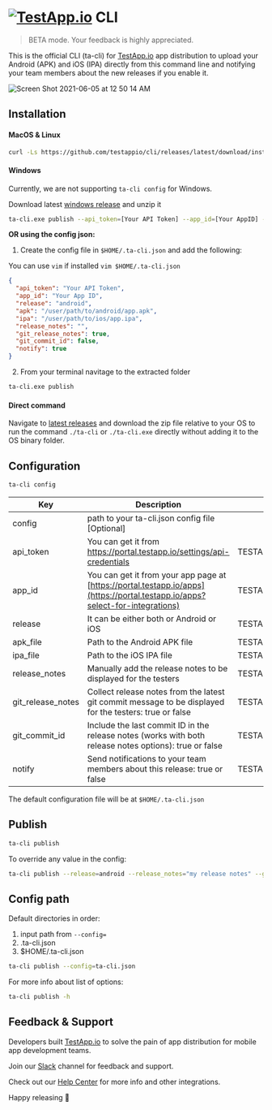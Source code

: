 # [<img src="https://assets.testapp.io/logo/blue.svg" alt="TestApp.io"/>](https://testapp.io/) CLI

> BETA mode. Your feedback is highly appreciated.

This is the official CLI (ta-cli) for [TestApp.io](https://testapp.io) app distribution to upload your Android (APK) and iOS (IPA) directly from this command line and notifying your team members about the new releases if you enable it.

![Screen Shot 2021-06-05 at 12 50 14 AM](https://user-images.githubusercontent.com/3076722/120862504-1f8e7f80-c59a-11eb-93ca-71f677855020.png)

## Installation

#### MacOS & Linux

```sh
curl -Ls https://github.com/testappio/cli/releases/latest/download/install | bash
```

#### Windows

Currently, we are not supporting `ta-cli config` for Windows.

Download latest [windows release](https://github.com/testappio/cli/releases/latest/download/ta-cli_windows.zip) and unzip it

```sh
ta-cli.exe publish --api_token=[Your API Token] --app_id=[Your AppID] --release=android --apk=C:/path/to/app.apk
```

**OR using the config json:**

1. Create the config file in `$HOME/.ta-cli.json` and add the following:

You can use `vim` if installed `vim $HOME/.ta-cli.json`

```json
{
  "api_token": "Your API Token",
  "app_id": "Your App ID",
  "release": "android",
  "apk": "/user/path/to/android/app.apk",
  "ipa": "/user/path/to/ios/app.ipa",
  "release_notes": "",
  "git_release_notes": true,
  "git_commit_id": false,
  "notify": true
}
```

2. From your terminal navitage to the extracted folder

```sh
ta-cli.exe publish
```

#### Direct command

Navigate to [latest releases](https://github.com/testappio/cli/releases) and download the zip file relative to your OS to run the command `./ta-cli` or `./ta-cli.exe` directly without adding it to the OS binary folder.

## Configuration

```sh
ta-cli config
```

| Key               | Description                                                                                                                   | Env Var(s)                  | Default            |
| ----------------- | ----------------------------------------------------------------------------------------------------------------------------- | --------------------------- | ------------------ |
| config            | path to your ta-cli.json config file [Optional]                                                                                          |                             | $HOME/.ta-cli.json |
| api_token         | You can get it from https://portal.testapp.io/settings/api-credentials                                                        | TESTAPPIO_API_TOKEN         |                    |
| app_id            | You can get it from your app page at [https://portal.testapp.io/apps](https://portal.testapp.io/apps?select-for-integrations) | TESTAPPIO_APP_ID            |                    |
| release           | It can be either both or Android or iOS                                                                                       | TESTAPPIO_RELEASE           |                    |
| apk_file          | Path to the Android APK file                                                                                                  | TESTAPPIO_ANDROID_PATH      |                    |
| ipa_file          | Path to the iOS IPA file                                                                                                      | TESTAPPIO_IOS_PATH          |                    |
| release_notes     | Manually add the release notes to be displayed for the testers                                                                | TESTAPPIO_RELEASE_NOTES     |                    |
| git_release_notes | Collect release notes from the latest git commit message to be displayed for the testers: true or false                       | TESTAPPIO_GIT_RELEASE_NOTES | true               |
| git_commit_id     | Include the last commit ID in the release notes (works with both release notes options): true or false                        | TESTAPPIO_GIT_COMMIT_ID     | false              |
| notify            | Send notifications to your team members about this release: true or false                                                     | TESTAPPIO_NOTIFY            | false              |


The default configuration file will be at `$HOME/.ta-cli.json`

## Publish

```sh
ta-cli publish
```

To override any value in the config:

```sh
ta-cli publish --release=android --release_notes="my release notes" --git_release_notes=true --git_commit_id=true
```

## Config path
Default directories in order:

1. input path from `--config=`
2. .ta-cli.json
3. $HOME/.ta-cli.json

```sh
ta-cli publish --config=ta-cli.json
```

For more info about list of options:

```sh
ta-cli publish -h
```

## Feedback & Support

Developers built [TestApp.io](https://testapp.io) to solve the pain of app distribution for mobile app development teams.

Join our [Slack](https://join.slack.com/t/testappio/shared_invite/zt-pvpoj3l2-epGYwGTaV3~3~0f7udNWoA) channel for feedback and support.

Check out our [Help Center](https://help.testapp.io/) for more info and other integrations.

Happy releasing 🎉
